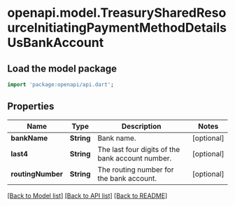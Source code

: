 # openapi.model.TreasurySharedResourceInitiatingPaymentMethodDetailsUsBankAccount

## Load the model package
```dart
import 'package:openapi/api.dart';
```

## Properties
Name | Type | Description | Notes
------------ | ------------- | ------------- | -------------
**bankName** | **String** | Bank name. | [optional] 
**last4** | **String** | The last four digits of the bank account number. | [optional] 
**routingNumber** | **String** | The routing number for the bank account. | [optional] 

[[Back to Model list]](../README.md#documentation-for-models) [[Back to API list]](../README.md#documentation-for-api-endpoints) [[Back to README]](../README.md)


